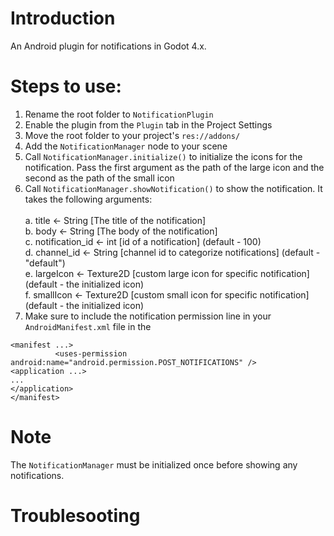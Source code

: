 # Introduction
An Android plugin for notifications in Godot 4.x.

# Steps to use:

1. Rename the root folder to ```NotificationPlugin```
2. Enable the plugin from the ```Plugin``` tab in the Project Settings
3. Move the root folder to your project's ```res://addons/```
4. Add the ```NotificationManager``` node to your scene
5. Call ```NotificationManager.initialize()``` to initialize the icons for the notification. Pass the first argument as the path of the large icon and the second as the path of the small icon
6. Call ```NotificationManager.showNotification()``` to show the notification. It takes the following arguments:<br><br>
          a. title <- String  [The title of the notification]<br>
          b. body <- String [The body of the notification]<br>
          c. notification_id <- int [id of a notification] (default - 100)<br>
          d. channel_id <- String [channel id to categorize notifications] (default - "default")<br>
          e. largeIcon <- Texture2D [custom large icon for specific notification] (default - the initialized icon)<br>
          f. smallIcon <- Texture2D [custom small icon for specific notification] (default - the initialized icon)<br>
7. Make sure to include the notification permission line in your ```AndroidManifest.xml``` file in the

```
<manifest ...>
          <uses-permission android:name="android.permission.POST_NOTIFICATIONS" />
<application ...>
...
</application>
</manifest>
```

# Note
The ```NotificationManager``` must be initialized once before showing any notifications.

# Troublesooting


